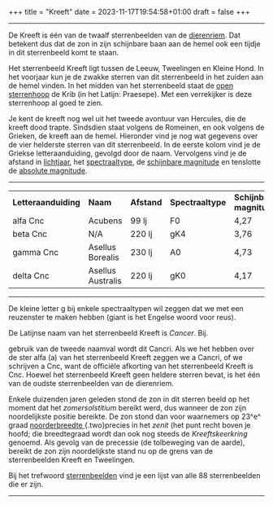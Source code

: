 +++
title = "Kreeft"
date = 2023-11-17T19:54:58+01:00
draft = false
+++

---
De Kreeft is één van de twaalf sterrenbeelden van de
[dierenriem](/encyclopedie/dierenriem). Dat betekent dus dat de zon in zijn
schijnbare baan aan de hemel ook een tijdje in dit sterrenbeeld komt te
staan.

Het sterrenbeeld Kreeft ligt tussen de Leeuw, Tweelingen en Kleine Hond.
In het voorjaar kun je de zwakke sterren van dit sterrenbeeld in het
zuiden aan de hemel vinden. In het midden van het sterrenbeeld staat de
[open sterrenhoop](/encyclopedie/sterrenhopen) de Krib (in het Latijn: Praesepe). Met een verrekijker is deze sterrenhoop al goed te zien.

Je kent de kreeft nog wel uit het tweede avontuur van Hercules, die de
kreeft dood trapte. Sindsdien staat volgens de Romeinen, en ook volgens
de Grieken, de kreeft aan de hemel.
Hieronder vind je nog wat gegevens over de vier helderste sterren van
dit sterrenbeeld. In de eerste kolom vind je de Griekse
letteraanduiding, gevolgd door de naam. Vervolgens vind je de afstand in
[lichtjaar](/encyclopedie/lichtjaar), het
[spectraaltype](/encyclopedie/spectraa), de [schijnbare magnitude](/encyclopedie/magnitude) en tenslotte de [absolute magnitude](/encyclopedie/absolute).

  ----------- ------------------- -------- ----- ------ ------
  |   |   |   |   |   |   |
|---|---|---|---|---|---|
**Letteraanduiding** |**Naam** |**Afstand** |**Spectraaltype** |**Schijnbare magnitude** |**Absolute magnitude**
  alfa Cnc    |Acubens             |99 lj    |F0    |4,27   |1,9
  beta Cnc    |N/A                 |220 lj   |gK4   |3,76   |-0,4
  gamma Cnc   |Asellus Borealis    |230 lj   |A0    |4,73   |0,5
  delta Cnc   |Asellus Australis   |220 lj   |gK0   |4,17   |0,0
  ----------- ------------------- -------- ----- ------ ------

De kleine letter g bij enkele spectraaltypen wil zeggen dat we met een
reuzenster te maken hebben (giant is het Engelse woord voor reus).

De Latijnse naam van het sterrenbeeld Kreeft is *Cancer*. Bij.

gebruik van de tweede naamval wordt dit Cancri. Als we het hebben over
de ster alfa (a) van het sterrenbeeld Kreeft zeggen we a Cancri, of we
schrijven a Cnc, want de officiële afkorting van het sterrenbeeld Kreeft
is Cnc.
Hoewel het sterrenbeeld Kreeft geen heldere sterren bevat, is het één
van de oudste sterrenbeelden van de dierenriem.

Enkele duizenden jaren geleden stond de zon in dit sterren beeld op het
moment dat het *zomersolstitium* bereikt werd, dus wanneer de zon zijn
noordelijkste positie bereikte. De zon stond dan voor waarnemers op
23^e^ graad [noorderbreedte
](geografi.html){.two}precies in het *zenit* (het punt recht boven je
hoofd; die breedtegraad wordt dan ook nog steeds de *Kreeftskeerkring*
genoemd. Als gevolg van de precessie (de tolbeweging van de aarde),
bereikt de zon zijn noordelijkste stand nu op de grens van de
sterrenbeelden Kreeft en Tweelingen.

Bij het trefwoord [sterrenbeelden](/encyclopedie/sterrenbeeld) vind je een
lijst van alle 88 sterrenbeelden die er zijn.

---
